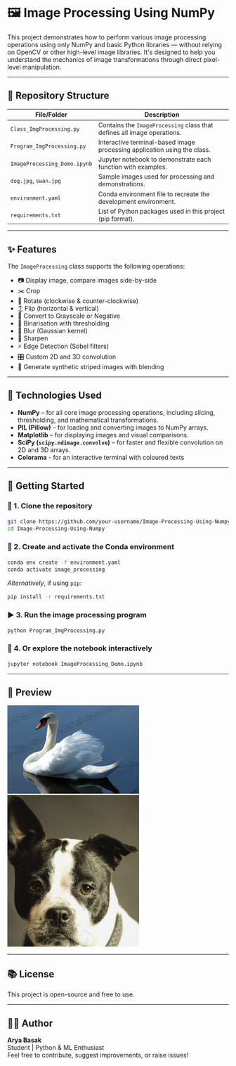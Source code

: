 # 🖼️ Image Processing Using NumPy

This project demonstrates how to perform various image processing operations using only NumPy and basic Python libraries — without relying on OpenCV or other high-level image libraries. It's designed to help you understand the mechanics of image transformations through direct pixel-level manipulation.

---

## 📂 Repository Structure

| File/Folder              | Description                                                                 |
|--------------------------|-----------------------------------------------------------------------------|
| `Class_ImgProcessing.py` | Contains the `ImageProcessing` class that defines all image operations.     |
| `Program_ImgProcessing.py` | Interactive terminal-based image processing application using the class.  |
| `ImageProcessing_Demo.ipynb` | Jupyter notebook to demonstrate each function with examples.         |
| `dog.jpg`, `swan.jpg`    | Sample images used for processing and demonstrations.                      |
| `environment.yaml`       | Conda environment file to recreate the development environment.            |
| `requirements.txt`       | List of Python packages used in this project (pip format).                 |

---

## ✨ Features

The `ImageProcessing` class supports the following operations:

- 📷 Display image, compare images side-by-side
- ✂️ Crop
- 🔄 Rotate (clockwise & counter-clockwise)
- ↕️ Flip (horizontal & vertical)
- 🎨 Convert to Grayscale or Negative
- 🔲 Binarisation with thresholding
- 🧹 Blur (Gaussian kernel)
- 🔪 Sharpen
- ⚡ Edge Detection (Sobel filters)
- 🎛️ Custom 2D and 3D convolution
- 🧪 Generate synthetic striped images with blending

---

## 🧰 Technologies Used

- **NumPy** – for all core image processing operations, including slicing, thresholding, and mathematical transformations.
- **PIL (Pillow)** – for loading and converting images to NumPy arrays.
- **Matplotlib** – for displaying images and visual comparisons.
- **SciPy (`scipy.ndimage.convolve`)** – for faster and flexible convolution on 2D and 3D arrays.
- **Colorama** - for an interactive terminal with coloured texts

---

## 🚀 Getting Started

### 🔧 1. Clone the repository

```bash
git clone https://github.com/your-username/Image-Processing-Using-Numpy.git
cd Image-Processing-Using-Numpy
```

### 🐍 2. Create and activate the Conda environment

```bash
conda env create -f environment.yaml
conda activate image_processing
```

*Alternatively*, if using `pip`:

```bash
pip install -r requirements.txt
```

### ▶️ 3. Run the image processing program

```bash
python Program_ImgProcessing.py
```

### 📓 4. Or explore the notebook interactively

```bash
jupyter notebook ImageProcessing_Demo.ipynb
```

---

## 📸 Preview

<img src="swan.jpg" width="300"> <img src="dog.jpg" width="300">

---

## 📚 License

This project is open-source and free to use.

---

## 🙋‍♂️ Author

**Arya Basak**  
Student | Python & ML Enthusiast  
Feel free to contribute, suggest improvements, or raise issues!

